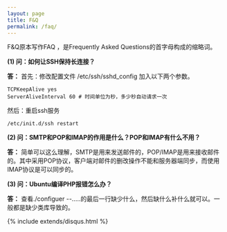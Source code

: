```yaml
---
layout: page
title: F&Q
permalink: /faq/
---
```


F&Q原本写作FAQ ，是Frequently Asked Questions的首字母构成的缩略词。

**(1) 问：如何让SSH保持长连接？**

**答：** 首先：修改配置文件 /etc/ssh/sshd_config 加入以下两个参数。

```shell
TCPKeepAlive yes
ServerAliveInterval 60 # 时间单位为秒，多少秒自动请求一次
```
然后：重启ssh服务

```shell
/etc/init.d/ssh restart
```
**(2) 问：SMTP和POP和IMAP的作用是什么？POP和IMAP有什么不用？**

**答：** 简单可以这么理解，SMTP是用来发送邮件的，POP/IMAP是用来接收邮件的。其中采用POP协议，客户端对邮件的删改操作不能和服务器端同步，而使用IMAP协议是可以同步的。

**(3) 问：Ubuntu编译PHP报错怎么办？**

**答：** 查看./configuer --.....的最后一行缺少什么，然后缺什么补什么就可以。一般都是缺少类库导致的。

{% include extends/disqus.html %}



